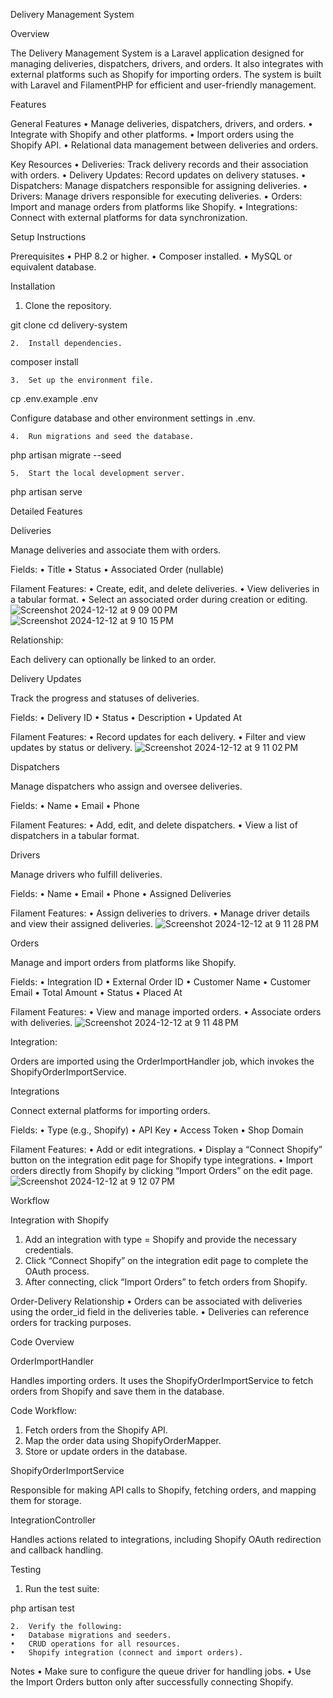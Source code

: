 Delivery Management System

Overview

The Delivery Management System is a Laravel application designed for managing deliveries, dispatchers, drivers, and orders. It also integrates with external platforms such as Shopify for importing orders. The system is built with Laravel and FilamentPHP for efficient and user-friendly management.

Features

General Features
•	Manage deliveries, dispatchers, drivers, and orders.
•	Integrate with Shopify and other platforms.
•	Import orders using the Shopify API.
•	Relational data management between deliveries and orders.

Key Resources
•	Deliveries: Track delivery records and their association with orders.
•	Delivery Updates: Record updates on delivery statuses.
•	Dispatchers: Manage dispatchers responsible for assigning deliveries.
•	Drivers: Manage drivers responsible for executing deliveries.
•	Orders: Import and manage orders from platforms like Shopify.
•	Integrations: Connect with external platforms for data synchronization.

Setup Instructions

Prerequisites
•	PHP 8.2 or higher.
•	Composer installed.
•	MySQL or equivalent database.

Installation
1.	Clone the repository.

git clone <repository-url>
cd delivery-system


	2.	Install dependencies.

composer install


	3.	Set up the environment file.

cp .env.example .env

Configure database and other environment settings in .env.

	4.	Run migrations and seed the database.

php artisan migrate --seed


	5.	Start the local development server.

php artisan serve

Detailed Features

Deliveries

Manage deliveries and associate them with orders.

Fields:
•	Title
•	Status
•	Associated Order (nullable)

Filament Features:
•	Create, edit, and delete deliveries.
•	View deliveries in a tabular format.
•	Select an associated order during creation or editing.
![Screenshot 2024-12-12 at 9 09 00 PM](https://github.com/user-attachments/assets/d3f28dd1-a294-4601-9ff4-047c96a449b7)
![Screenshot 2024-12-12 at 9 10 15 PM](https://github.com/user-attachments/assets/fb8edf64-2a03-4f05-b260-a96359ed2883)


Relationship:

Each delivery can optionally be linked to an order.

Delivery Updates

Track the progress and statuses of deliveries.

Fields:
•	Delivery ID
•	Status
•	Description
•	Updated At

Filament Features:
•	Record updates for each delivery.
•	Filter and view updates by status or delivery.
![Screenshot 2024-12-12 at 9 11 02 PM](https://github.com/user-attachments/assets/de400d85-2d0b-48d5-b38a-c9bb83e018a0)

Dispatchers

Manage dispatchers who assign and oversee deliveries.

Fields:
•	Name
•	Email
•	Phone

Filament Features:
•	Add, edit, and delete dispatchers.
•	View a list of dispatchers in a tabular format.

Drivers

Manage drivers who fulfill deliveries.

Fields:
•	Name
•	Email
•	Phone
•	Assigned Deliveries

Filament Features:
•	Assign deliveries to drivers.
•	Manage driver details and view their assigned deliveries.
![Screenshot 2024-12-12 at 9 11 28 PM](https://github.com/user-attachments/assets/8d8ef3cb-e75b-4f5b-8c2d-66afc5bdd7bd)

Orders

Manage and import orders from platforms like Shopify.

Fields:
•	Integration ID
•	External Order ID
•	Customer Name
•	Customer Email
•	Total Amount
•	Status
•	Placed At

Filament Features:
•	View and manage imported orders.
•	Associate orders with deliveries.
![Screenshot 2024-12-12 at 9 11 48 PM](https://github.com/user-attachments/assets/7635c559-05e8-4a59-ab26-35db771bd417)

Integration:

Orders are imported using the OrderImportHandler job, which invokes the ShopifyOrderImportService.

Integrations

Connect external platforms for importing orders.

Fields:
•	Type (e.g., Shopify)
•	API Key
•	Access Token
•	Shop Domain

Filament Features:
•	Add or edit integrations.
•	Display a “Connect Shopify” button on the integration edit page for Shopify type integrations.
•	Import orders directly from Shopify by clicking “Import Orders” on the edit page.
![Screenshot 2024-12-12 at 9 12 07 PM](https://github.com/user-attachments/assets/bbb3de58-2827-43fd-955a-d7902fdc3985)

Workflow

Integration with Shopify
1.	Add an integration with type = Shopify and provide the necessary credentials.
2.	Click “Connect Shopify” on the integration edit page to complete the OAuth process.
3.	After connecting, click “Import Orders” to fetch orders from Shopify.

Order-Delivery Relationship
•	Orders can be associated with deliveries using the order_id field in the deliveries table.
•	Deliveries can reference orders for tracking purposes.

Code Overview

OrderImportHandler

Handles importing orders. It uses the ShopifyOrderImportService to fetch orders from Shopify and save them in the database.

Code Workflow:
1.	Fetch orders from the Shopify API.
2.	Map the order data using ShopifyOrderMapper.
3.	Store or update orders in the database.

ShopifyOrderImportService

Responsible for making API calls to Shopify, fetching orders, and mapping them for storage.

IntegrationController

Handles actions related to integrations, including Shopify OAuth redirection and callback handling.

Testing
1.	Run the test suite:

php artisan test


	2.	Verify the following:
	•	Database migrations and seeders.
	•	CRUD operations for all resources.
	•	Shopify integration (connect and import orders).

Notes
•	Make sure to configure the queue driver for handling jobs.
•	Use the Import Orders button only after successfully connecting Shopify.
